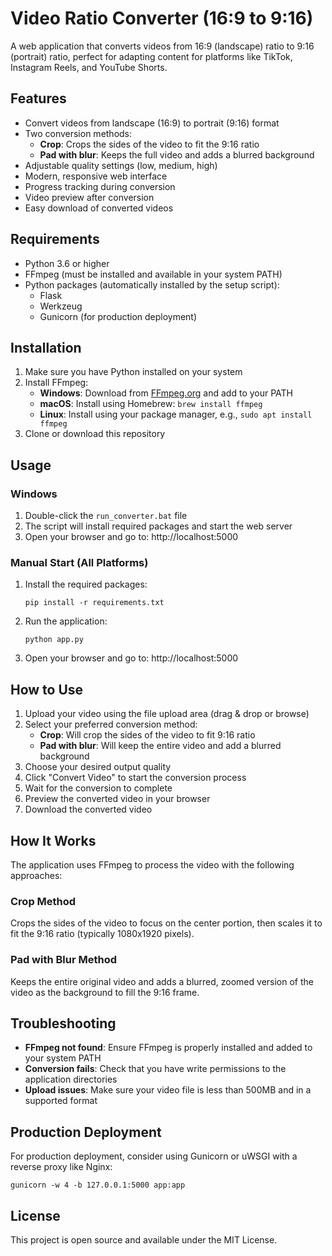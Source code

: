 # Video Ratio Converter (16:9 to 9:16)

A web application that converts videos from 16:9 (landscape) ratio to 9:16 (portrait) ratio, perfect for adapting content for platforms like TikTok, Instagram Reels, and YouTube Shorts.

## Features

- Convert videos from landscape (16:9) to portrait (9:16) format
- Two conversion methods:
  - **Crop**: Crops the sides of the video to fit the 9:16 ratio
  - **Pad with blur**: Keeps the full video and adds a blurred background
- Adjustable quality settings (low, medium, high)
- Modern, responsive web interface
- Progress tracking during conversion
- Video preview after conversion
- Easy download of converted videos

## Requirements

- Python 3.6 or higher
- FFmpeg (must be installed and available in your system PATH)
- Python packages (automatically installed by the setup script):
  - Flask
  - Werkzeug
  - Gunicorn (for production deployment)

## Installation

1. Make sure you have Python installed on your system
2. Install FFmpeg:
   - **Windows**: Download from [FFmpeg.org](https://ffmpeg.org/download.html) and add to your PATH
   - **macOS**: Install using Homebrew: `brew install ffmpeg`
   - **Linux**: Install using your package manager, e.g., `sudo apt install ffmpeg`
3. Clone or download this repository

## Usage

### Windows

1. Double-click the `run_converter.bat` file
2. The script will install required packages and start the web server
3. Open your browser and go to: http://localhost:5000

### Manual Start (All Platforms)

1. Install the required packages:
   ```
   pip install -r requirements.txt
   ```

2. Run the application:
   ```
   python app.py
   ```

3. Open your browser and go to: http://localhost:5000

## How to Use

1. Upload your video using the file upload area (drag & drop or browse)
2. Select your preferred conversion method:
   - **Crop**: Will crop the sides of the video to fit 9:16 ratio
   - **Pad with blur**: Will keep the entire video and add a blurred background
3. Choose your desired output quality
4. Click "Convert Video" to start the conversion process
5. Wait for the conversion to complete
6. Preview the converted video in your browser
7. Download the converted video

## How It Works

The application uses FFmpeg to process the video with the following approaches:

### Crop Method
Crops the sides of the video to focus on the center portion, then scales it to fit the 9:16 ratio (typically 1080x1920 pixels).

### Pad with Blur Method
Keeps the entire original video and adds a blurred, zoomed version of the video as the background to fill the 9:16 frame.

## Troubleshooting

- **FFmpeg not found**: Ensure FFmpeg is properly installed and added to your system PATH
- **Conversion fails**: Check that you have write permissions to the application directories
- **Upload issues**: Make sure your video file is less than 500MB and in a supported format

## Production Deployment

For production deployment, consider using Gunicorn or uWSGI with a reverse proxy like Nginx:

```
gunicorn -w 4 -b 127.0.0.1:5000 app:app
```

## License

This project is open source and available under the MIT License.